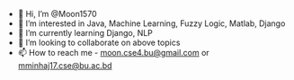 - 👋 Hi, I’m @Moon1570
- 👀 I’m interested in Java, Machine Learning, Fuzzy Logic, Matlab, Django
- 🌱 I’m currently learning Django, NLP
- 💞️ I’m looking to collaborate on above topics
- 📫 How to reach me - moon.cse4.bu@gmail.com or mminhaj17.cse@bu.ac.bd

<!---
Moon1570/Moon1570 is a ✨ special ✨ repository because its `README.md` (this file) appears on your GitHub profile.
You can click the Preview link to take a look at your changes.
--->
